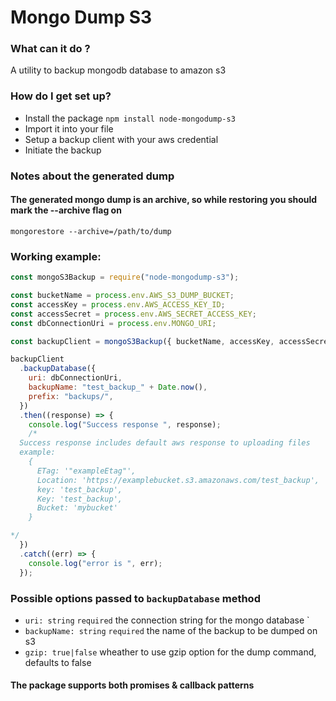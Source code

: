 # Mongo Dump S3

### What can it do ?

A utility to backup mongodb database to amazon s3

### How do I get set up?

- Install the package
  `npm install node-mongodump-s3`
- Import it into your file
- Setup a backup client with your aws credential
- Initiate the backup

### Notes about the generated dump

#### The generated mongo dump is an archive, so while restoring you should mark the --archive flag on

`mongorestore --archive=/path/to/dump`

### Working example:

```js
const mongoS3Backup = require("node-mongodump-s3");

const bucketName = process.env.AWS_S3_DUMP_BUCKET;
const accessKey = process.env.AWS_ACCESS_KEY_ID;
const accessSecret = process.env.AWS_SECRET_ACCESS_KEY;
const dbConnectionUri = process.env.MONGO_URI;

const backupClient = mongoS3Backup({ bucketName, accessKey, accessSecret });

backupClient
  .backupDatabase({
    uri: dbConnectionUri,
    backupName: "test_backup_" + Date.now(),
    prefix: "backups/",
  })
  .then((response) => {
    console.log("Success response ", response);
    /*
  Success response includes default aws response to uploading files
  example: 
    { 
      ETag: '"exampleEtag"',
      Location: 'https://examplebucket.s3.amazonaws.com/test_backup',
      key: 'test_backup',
      Key: 'test_backup',
      Bucket: 'mybucket' 
    }

*/
  })
  .catch((err) => {
    console.log("error is ", err);
  });
```

### Possible options passed to `backupDatabase` method

- `uri: string` `required` the connection string for the mongo database `
- `backupName: string` `required` the name of the backup to be dumped on s3
- `gzip: true|false` wheather to use gzip option for the dump command, defaults to false

#### The package supports both promises & callback patterns

